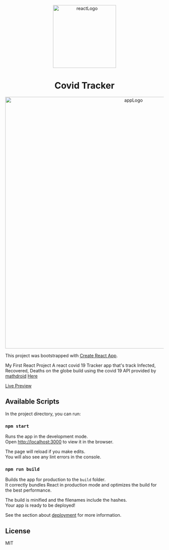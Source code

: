 <p align="center">
 <img width="200px" src="https://res.cloudinary.com/ydevcloud/image/upload/v1636317426/upikl4xsuyv4kzj2mnd4.svg" align="center" alt="reactLogo" />
</p>

<h1 align="center">Covid Tracker</h1>

<p align="center">
 <img width="800px" src="https://res.cloudinary.com/ydevcloud/image/upload/v1636317279/axk3nx4y48bm3ostbdjm.png" align="center" alt="appLogo" />
</p>

This project was bootstrapped with [Create React App](https://github.com/facebook/create-react-app).

My First React Project
A react covid 19 Tracker app that's track Infected, Recovered, Deaths on the globe build using the covid 19 API provided by [mathdroid](https://github.com/mathdroid) [Here](https://github.com/mathdroid/covid19)

[Live Preview](https://ycovid-tracker.netlify.app)

## Available Scripts

In the project directory, you can run:

### `npm start`

Runs the app in the development mode.\
Open [http://localhost:3000](http://localhost:3000) to view it in the browser.

The page will reload if you make edits.\
You will also see any lint errors in the console.

### `npm run build`

Builds the app for production to the `build` folder.\
It correctly bundles React in production mode and optimizes the build for the best performance.

The build is minified and the filenames include the hashes.\
Your app is ready to be deployed!

See the section about [deployment](https://facebook.github.io/create-react-app/docs/deployment) for more information.

## License

MIT
